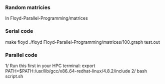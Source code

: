 ### Random matricies  
In Floyd-Parallel-Programming/matrices   

### Serial code   
make floyd
./floyd Floyd-Parallel-Programming/matrices/100.graph test.out   

### Parallel code
1/ Run this first in your HPC terminal: export PATH=$PATH:/usr/lib/gcc/x86_64-redhat-linux/4.8.2/include
2/ bash script.sh